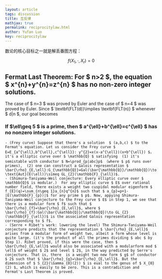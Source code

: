 ```yaml
---
layout: article
tags: discussion
title: 互反律
mathjax: true
permalink: reciprocitylaw.html
author: Yufan Luo
key: reciprocitylaw
---
```

数论的核心目标之一就是解丢番图方程：

$$ f(X_{1},\cdot,X_{r})=0 $$

## Fermat Last Theorem: For $ n>2 $, the equation $ x^{n}+y^{n}=z^{n} $ has no non-zero integer solutions.
  
The case of $ n=3 $ was proved by Euler and the case of $ n=4 $ was proved by Euler. Since $ \textbf{FLT(d)}\implies \textbf{FLT(n)} $ whenever $ d|n $, our goal becomes
  
### If $\ell\geq 5 $ is a prime, then $ a^{\ell}+b^{\ell}=c^{\ell} $ has no nonzero integer solutions.

    - (Frey curve) Suppose that there's a solution  $ (a,b,c) $ to the Fermat's equation. Let us consider the Frey curve $ E=E_{a^{\ell},b^{\ell},c^{\ell}}: y^{2}=x(x-a^{\ell})(x+b^{\ell}) $，it's a elliptic curve over $ \mathbb{Q} $ satisfying  (1) it's semistable with conductor $ N=\prod_{p|abc}p$ （where $ p$ runs over primes),  (2) one can construct a Galois representation $  \bar{\rho}_{E,\ell}:G_{\mathbb{Q}}=Gal(\bar{\mathbb{Q}}/\mathbb{Q})\to \text{Aut}(E(\ell))\simeq GL_{2}(\mathbb{F}_{\ell})$.
    - (Shimura-Taniyama-Weil conjecture: Every elliptic curve over $ \mathbb{Q}$ is modular.)  For any elliptic curve $ E$ over rational number field, there exists a weight two cuspidal modular eigenform $ f_{E}(q)=\sum_{n\geq 1}a_{n}q^{n}$ such that $ a_{p}=p+1-|E(\mathbb{F}_{p})|$ for any prime $ p$. Now, appying Shimura-Taniyama-Weil conjecture to the Frey curve $ E$ in Step 1, we see that there is a modular form $ f$ such that $ \bar{\rho}_{f}=\bar{\rho}_{E,\ell}$, where $ \bar{\rho}_{f}:Gal(\bar{\mathbb{Q}}/\mathbb{Q})\to GL_{2}(\mathbb{F}_{\ell})$ is the associated Galois representation corresponding to $ f$.
    - (Serre + Ribet's work: lowering the level) The Shimura-Taniyama-Weil conjecture predicts that the representation $ \bar{\rho}_{E,\ell}$ arises from a modular form of weight two, albeit a form whose level is quite large. (it's the product of all the primes dividing $ abc $ by Step 1). Ribet proved, if this were the case, then $ \bar{\rho}_{E,\ell}$ would also be associated with a modularform mod $ \ell$ of weight $ 2$ and level $ 2$, in the way predicted by Serre's conjecture. That is, there  is a weight two new form $ g$ of conductor $ 2$ such that $ \bar{\rho}_{g}=\bar{\rho}_{E,\ell}$. But the dimension of $ S_{2}(\Gamma_{0}(2)) $ is eual to the genus of $ X_{0}(2) $, which is easily to be zero. This is a contradiction and Fermat's Last Theorem is proved. 
  
